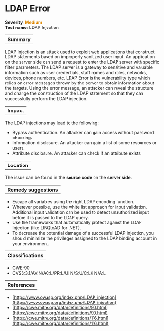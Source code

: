 # LDAP Error

<b>Severity</b>: <b><font color="#DE8800">Medium</font></b><br>
<b>Test name</b>: LDAP Injection

<table id="simple-table">
    <tr>
        <th><strong>Summary</strong></th>
    </tr>
</table>

LDAP Injection is an attack used to exploit web applications that construct LDAP statements based on improperly sanitized user input. 
An application on the server side can send a request to enter the LDAP server with specific filter parameters. The  LDAP server is a gateway to sensitive and valuable information such as user credentials, staff names and roles, networks, devices, phone numbers, etc. 
LDAP Error is the vulnerability type which relies on error messages thrown by the server to obtain information about the targets. Using the error message, an attacker can reveal the structure and change the construction of the LDAP statement so that they can successfully perform the LDAP injection.


<table id="simple-table">
    <tr>
        <th><strong>Impact</strong></th>
    </tr>
</table>

The LDAP injections may lead to the following:
* Bypass authentication. An attacker can gain access without password checking.
* Information disclosure. An attacker can gain a list of some resources or users.
* Attribute disclosure. An attacker can check if an attribute exists.

<table id="simple-table">
    <tr>
        <th><strong>Location</strong></th>
    </tr>
</table>

The issue can be found in the **source code** on the **server side**.

<table id="simple-table">
    <tr>
        <th><strong>Remedy suggestions</strong></th>
    </tr>
</table>

* Escape all variables using the right LDAP encoding function.
* Wherever possible, use the white list approach for input validation. Additional input validation can be used to detect unauthorized input before it is passed to the LDAP query.
* Use the frameworks that automatically protect against the LDAP Injection (like LINQtoAD for .NET).
* To decrease the potential damage of a successful LDAP injection, you should minimize the privileges assigned to the LDAP binding account in your environment.



<table id="simple-table">
    <tr>
        <th><strong>Classifications</strong></th>
    </tr>
</table>

* CWE-90
* CVSS:3.1/AV:N/AC:L/PR:L/UI:N/S:U/C:L/I:N/A:L

<table id="simple-table">
    <tr>
        <th><strong>References</strong></th>
    </tr>
</table>

* [https://www.owasp.org/index.php/LDAP_injection](https://www.owasp.org/index.php/LDAP_injection)
* [https://cwe.mitre.org/data/definitions/90.html](https://cwe.mitre.org/data/definitions/90.html)
* [https://cwe.mitre.org/data/definitions/116.html](https://cwe.mitre.org/data/definitions/116.html)